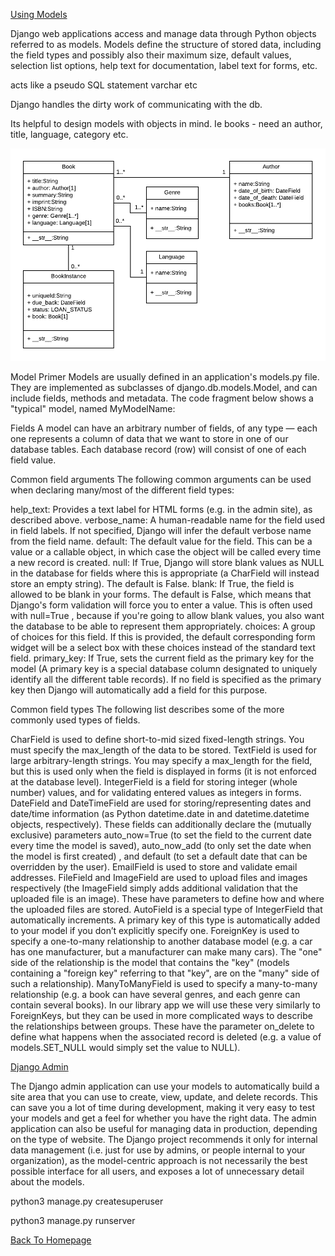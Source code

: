 [Using Models](https://developer.mozilla.org/en-US/docs/Learn/Server-side/Django/Models)

Django web applications access and manage data through Python objects referred to as models. Models define the structure of stored data, including the field types and possibly also their maximum size, default values, selection list options, help text for documentation, label text for forms, etc.

acts like a pseudo SQL statement varchar etc

Django handles the dirty work of communicating with the db.

Its helpful to design models with objects in mind. Ie books - need an author, title, language, category etc.

![Obj Ex](../assets/object-example.png)

Model Primer
Models are usually defined in an application's models.py file. They are implemented as subclasses of django.db.models.Model, and can include fields, methods and metadata. The code fragment below shows a "typical" model, named MyModelName:

Fields
A model can have an arbitrary number of fields, of any type — each one represents a column of data that we want to store in one of our database tables. Each database record (row) will consist of one of each field value.

Common field arguments
The following common arguments can be used when declaring many/most of the different field types:

help_text: Provides a text label for HTML forms (e.g. in the admin site), as described above.
verbose_name: A human-readable name for the field used in field labels. If not specified, Django will infer the default verbose name from the field name.
default: The default value for the field. This can be a value or a callable object, in which case the object will be called every time a new record is created.
null: If True, Django will store blank values as NULL in the database for fields where this is appropriate (a CharField will instead store an empty string). The default is False.
blank: If True, the field is allowed to be blank in your forms. The default is False, which means that Django's form validation will force you to enter a value. This is often used with null=True , because if you're going to allow blank values, you also want the database to be able to represent them appropriately.
choices: A group of choices for this field. If this is provided, the default corresponding form widget will be a select box with these choices instead of the standard text field.
primary_key: If True, sets the current field as the primary key for the model (A primary key is a special database column designated to uniquely identify all the different table records). If no field is specified as the primary key then Django will automatically add a field for this purpose.

Common field types
The following list describes some of the more commonly used types of fields. 

CharField is used to define short-to-mid sized fixed-length strings. You must specify the max_length of the data to be stored.
TextField is used for large arbitrary-length strings. You may specify a max_length for the field, but this is used only when the field is displayed in forms (it is not enforced at the database level).
IntegerField is a field for storing integer (whole number) values, and for validating entered values as integers in forms.
DateField and DateTimeField are used for storing/representing dates and date/time information (as Python datetime.date in and datetime.datetime objects, respectively). These fields can additionally declare the (mutually exclusive) parameters auto_now=True (to set the field to the current date every time the model is saved), auto_now_add (to only set the date when the model is first created) , and default (to set a default date that can be overridden by the user).
EmailField is used to store and validate email addresses.
FileField and ImageField are used to upload files and images respectively (the ImageField simply adds additional validation that the uploaded file is an image). These have parameters to define how and where the uploaded files are stored.
AutoField is a special type of IntegerField that automatically increments. A primary key of this type is automatically added to your model if you don’t explicitly specify one.
ForeignKey is used to specify a one-to-many relationship to another database model (e.g. a car has one manufacturer, but a manufacturer can make many cars). The "one" side of the relationship is the model that contains the "key" (models containing a "foreign key" referring to that "key", are on the "many" side of such a relationship).
ManyToManyField is used to specify a many-to-many relationship (e.g. a book can have several genres, and each genre can contain several books). In our library app we will use these very similarly to ForeignKeys, but they can be used in more complicated ways to describe the relationships between groups. These have the parameter on_delete to define what happens when the associated record is deleted (e.g. a value of models.SET_NULL would simply set the value to NULL).



[Django Admin](https://developer.mozilla.org/en-US/docs/Learn/Server-side/Django/Admin_site)

The Django admin application can use your models to automatically build a site area that you can use to create, view, update, and delete records. This can save you a lot of time during development, making it very easy to test your models and get a feel for whether you have the right data. The admin application can also be useful for managing data in production, depending on the type of website. The Django project recommends it only for internal data management (i.e. just for use by admins, or people internal to your organization), as the model-centric approach is not necessarily the best possible interface for all users, and exposes a lot of unnecessary detail about the models. 


python3 manage.py createsuperuser


python3 manage.py runserver



[Back To Homepage](https://leethomas13.github.io/201-reading-notes/)